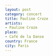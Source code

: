 ```yaml
---
layout: post
category: concert
title: Pauline Croze
artists: 
- Pauline Croze
place: 
- Café de la Danse
country: France
city: Paris
---
```


